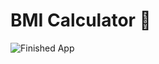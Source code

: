 ﻿

# BMI Calculator 💪



![Finished App](https://github.com/nikhil914/BMI_Calculator_App/blob/master/bmi-calc.gif)

